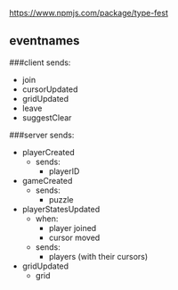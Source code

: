 
https://www.npmjs.com/package/type-fest

## eventnames


###client sends:
- join
- cursorUpdated
- gridUpdated
- leave
- suggestClear

###server sends:
- playerCreated
  - sends:
    - playerID
- gameCreated
  - sends:
    - puzzle
- playerStatesUpdated
  - when:
    - player joined
    - cursor moved
  - sends:
      - players (with their cursors)
- gridUpdated
  - grid

